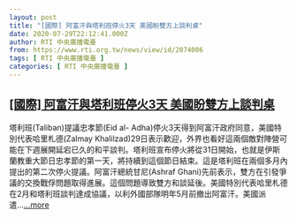 ```yaml
---
layout: post
title: "[國際] 阿富汗與塔利班停火3天 美國盼雙方上談判桌"
date: 2020-07-29T22:12:41.000Z
author: RTI 中央廣播電臺
from: https://www.rti.org.tw/news/view/id/2074006
tags: [ RTI 中央廣播電臺 ]
categories: [ RTI 中央廣播電臺 ]
---
```

<!--1596060761000-->
[[國際] 阿富汗與塔利班停火3天 美國盼雙方上談判桌](https://www.rti.org.tw/news/view/id/2074006)
------

<div>
塔利班(Taliban)提議忠孝節(Eid al- Adha)停火3天得到阿富汗政府同意，美國特別代表哈里札德(Zalmay Khalilzad)29日表示歡迎，外界也看好這兩個敵對陣營可能在下週展開延宕已久的和平談判。塔利班宣布停火將從31日開始，也就是伊斯蘭教重大節日忠孝節的第一天，將持續到這個節日結束。這是塔利班在兩個多月內提出的第二次停火提議。阿富汗總統甘尼(Ashraf Ghani)先前表示，雙方在引發爭議的交換戰俘問題取得進展。這個問題導致雙方和談延後。美國特別代表哈里札德在2月和塔利班談判達成協議，以利外國部隊明年5月前撤出阿富汗。美國派遣...<a target="_blank" href="https://www.rti.org.tw/news/view/id/2074006">...more</a>
</div>
